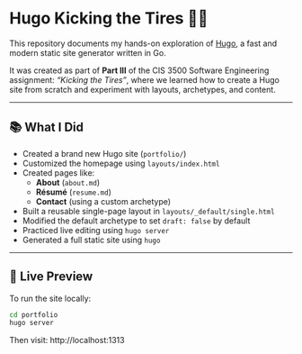 # Hugo Kicking the Tires 🚗💨

This repository documents my hands-on exploration of [Hugo](https://gohugo.io/), a fast and modern static site generator written in Go.

It was created as part of **Part III** of the CIS 3500 Software Engineering assignment: *“Kicking the Tires”*, where we learned how to create a Hugo site from scratch and experiment with layouts, archetypes, and content.

---

## 📚 What I Did

- Created a brand new Hugo site (`portfolio/`)
- Customized the homepage using `layouts/index.html`
- Created pages like:
  - **About** (`about.md`)
  - **Résumé** (`resume.md`)
  - **Contact** (using a custom archetype)
- Built a reusable single-page layout in `layouts/_default/single.html`
- Modified the default archetype to set `draft: false` by default
- Practiced live editing using `hugo server`
- Generated a full static site using `hugo`

---

## 🧪 Live Preview

To run the site locally:

```bash
cd portfolio
hugo server
```

Then visit: http://localhost:1313
